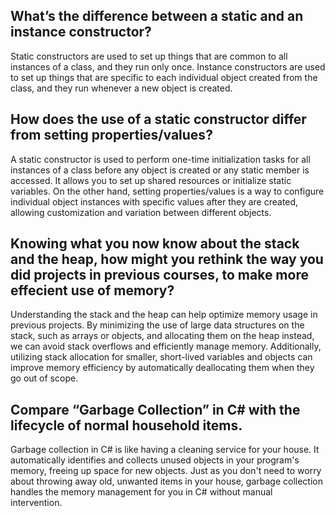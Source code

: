 ## What’s the difference between a static and an instance constructor?

 Static constructors are used to set up things that are common to all instances of a class, and they run only once. Instance constructors are used to set up things that are specific to each individual object created from the class, and they run whenever a new object is created.

## How does the use of a static constructor differ from setting properties/values?

A static constructor is used to perform one-time initialization tasks for all instances of a class before any object is created or any static member is accessed. It allows you to set up shared resources or initialize static variables. On the other hand, setting properties/values is a way to configure individual object instances with specific values after they are created, allowing customization and variation between different objects.


## Knowing what you now know about the stack and the heap, how might you rethink the way you did projects in previous courses, to make more effecient use of memory?

Understanding the stack and the heap can help optimize memory usage in previous projects. By minimizing the use of large data structures on the stack, such as arrays or objects, and allocating them on the heap instead, we can avoid stack overflows and efficiently manage memory. Additionally, utilizing stack allocation for smaller, short-lived variables and objects can improve memory efficiency by automatically deallocating them when they go out of scope.

## Compare “Garbage Collection” in C# with the lifecycle of normal household items.

Garbage collection in C# is like having a cleaning service for your house. It automatically identifies and collects unused objects in your program's memory, freeing up space for new objects. Just as you don't need to worry about throwing away old, unwanted items in your house, garbage collection handles the memory management for you in C# without manual intervention.
